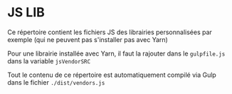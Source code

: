 # JS LIB

Ce répertoire contient les fichiers JS des librairies personnalisées par exemple (qui ne peuvent pas s'installer pas avec Yarn)

Pour une librairie installée avec Yarn, il faut la rajouter dans le `gulpfile.js` dans la variable `jsVendorSRC`

Tout le contenu de ce répertoire est automatiquement compilé via Gulp dans le fichier `./dist/vendors.js`
